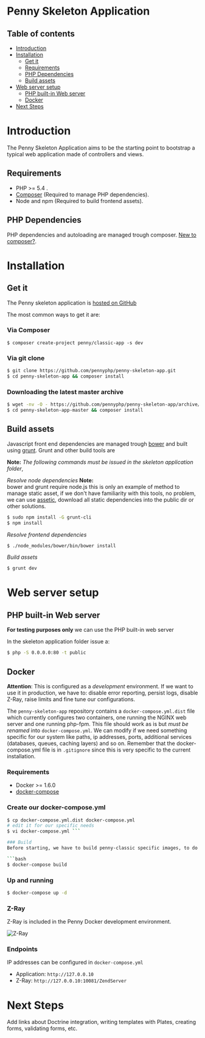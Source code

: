 # Penny Skeleton Application

## Table of contents

- [Introduction](#introduction)
- [Installation](#installation)
    * [Get it](#get-it)
    * [Requirements](#requirements)
    * [PHP Dependencies](#php-dependencies)
    * [Build assets](#build-assets)
- [Web server setup](#web-server-setup)
    * [PHP built-in Web server](#php-built-in-web-server)
    * [Docker](#docker)
- [Next Steps](#next-steps)

# Introduction

The Penny Skeleton Application aims to be the starting point to bootstrap a typical web application made of controllers and views.

## Requirements

- PHP >= 5.4 .
- [Composer](https://getcomposer.org/)  (Required to manage PHP dependencies).
- Node and npm  (Required to build frontend assets).

## PHP Dependencies

PHP dependencies and autoloading are managed trough composer. [New to composer?](https://getcomposer.org/doc/00-intro.md).

# Installation

## Get it

The Penny skeleton application is [hosted on GitHub](https://github.com/pennyphp/penny-skeleton-app)

The most common ways to get it are:

### Via Composer

```
$ composer create-project penny/classic-app -s dev
```

### Via git clone

```bash
$ git clone https://github.com/pennyphp/penny-skeleton-app.git
$ cd penny-skeleton-app && composer install
```

### Downloading the latest master archive

```bash
$ wget -nv -O - https://github.com/pennyphp/penny-skeleton-app/archive/master.zip | tar zx
$ cd penny-skeleton-app-master && composer install
```

## Build assets

Javascript front end dependencies are managed trough [bower](http://bower.io/) and built using [grunt](http://gruntjs.com).
Grunt and other build tools are

**Note:** *The following commands must be issued in the skeleton application folder*,

*Resolve node dependencies*
**Note:**  
bower and grunt require node.js this is only an example of method to manage static asset,
if we don't have familiarity with this tools, no problem, we can use [assetic](https://github.com/kriswallsmith/assetic),
download all static dependencies into the public dir or other solutions.

```bash
$ sudo npm install -G grunt-cli
$ npm install
```

*Resolve frontend dependencies*

```bash
$ ./node_modules/bower/bin/bower install
```

*Build assets*

```bash
$ grunt dev
```

# Web server setup

## PHP built-in Web server

**For testing purposes only** we can use the PHP built-in web server

In the skeleton application folder issue a:

```bash
$ php -S 0.0.0.0:80 -t public
```

## Docker

**Attention**: This is configured  as a *development* environment.
If we want to use it in production, we have to: disable error reporting, persist logs, disable Z-Ray, raise limits and fine tune our configurations.

The `penny-skeleton-app` repository contains a `docker-compose.yml.dist` file which currently configures two containers, one
running the NGINX web server and one running php-fpm.
This file should work as is but  *must be renamed* into `docker-compose.yml`. We can modify if we need something specific for our system like paths, ip addresses, ports, additional services (databases, queues, caching layers) and so on.
Remember that the docker-compose.yml file is in `.gitignore` since this is very specific to the current installation.

### Requirements

- Docker >= 1.6.0
- [docker-compose](https://docs.docker.com/compose/)

### Create our docker-compose.yml

```bash
$ cp docker-compose.yml.dist docker-compose.yml
# edit it for our specific needs
$ vi docker-compose.yml ```

### Build
Before starting, we have to build penny-classic specific images, to do it issue a:

```bash
$ docker-compose build
```

### Up and running

```bash
$ docker-compose up -d
```

### Z-Ray

Z-Ray is included in the Penny Docker development environment.

![Z-Ray](http://i.imgur.com/MfvkfY0.png)

### Endpoints

IP addresses can be configured in `docker-compose.yml`

- Application:  `http://127.0.0.10`
- Z-Ray:  `http://127.0.0.10:10081/ZendServer`


# Next Steps

Add links about Doctrine integration, writing templates with Plates, creating forms, validating forms, etc.
